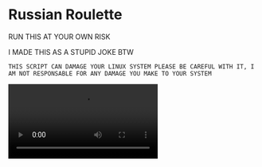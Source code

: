 # Russian Roulette

RUN THIS AT YOUR OWN RISK

I MADE THIS AS A STUPID JOKE BTW


`THIS SCRIPT CAN DAMAGE YOUR LINUX SYSTEM PLEASE BE CAREFUL WITH IT, I AM NOT RESPONSABLE FOR ANY DAMAGE YOU MAKE TO YOUR SYSTEM`

![video](https://img.guildedcdn.com/ContentMediaGenericFiles/583f8598a0cd4669bb1339efd9613107-Full.mp4?w=1920&h=1080)
